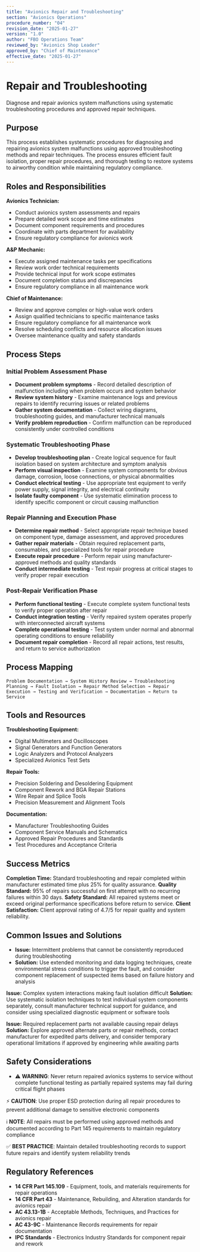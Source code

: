 ```yaml
---
title: "Avionics Repair and Troubleshooting"
section: "Avionics Operations"
procedure_number: "04"
revision_date: "2025-01-27"
version: "1.0"
author: "FBO Operations Team"
reviewed_by: "Avionics Shop Leader"
approved_by: "Chief of Maintenance"
effective_date: "2025-01-27"
---
```


# Repair and Troubleshooting

Diagnose and repair avionics system malfunctions using systematic troubleshooting procedures and approved repair techniques.

## Purpose

This process establishes systematic procedures for diagnosing and repairing avionics system malfunctions using approved troubleshooting methods and repair techniques. The process ensures efficient fault isolation, proper repair procedures, and thorough testing to restore systems to airworthy condition while maintaining regulatory compliance.

## Roles and Responsibilities

**Avionics Technician:**

- Conduct avionics system assessments and repairs
- Prepare detailed work scope and time estimates
- Document component requirements and procedures
- Coordinate with parts department for availability
- Ensure regulatory compliance for avionics work

**A&P Mechanic:**

- Execute assigned maintenance tasks per specifications
- Review work order technical requirements
- Provide technical input for work scope estimates
- Document completion status and discrepancies
- Ensure regulatory compliance in all maintenance work

**Chief of Maintenance:**

- Review and approve complex or high-value work orders
- Assign qualified technicians to specific maintenance tasks
- Ensure regulatory compliance for all maintenance work
- Resolve scheduling conflicts and resource allocation issues
- Oversee maintenance quality and safety standards
## Process Steps

### Initial Problem Assessment Phase

- **Document problem symptoms** - Record detailed description of malfunction including when problem occurs and system behavior
- **Review system history** - Examine maintenance logs and previous repairs to identify recurring issues or related problems
- **Gather system documentation** - Collect wiring diagrams, troubleshooting guides, and manufacturer technical manuals
- **Verify problem reproduction** - Confirm malfunction can be reproduced consistently under controlled conditions

### Systematic Troubleshooting Phase

- **Develop troubleshooting plan** - Create logical sequence for fault isolation based on system architecture and symptom analysis
- **Perform visual inspection** - Examine system components for obvious damage, corrosion, loose connections, or physical abnormalities
- **Conduct electrical testing** - Use appropriate test equipment to verify power supply, signal integrity, and electrical continuity
- **Isolate faulty component** - Use systematic elimination process to identify specific component or circuit causing malfunction

### Repair Planning and Execution Phase

- **Determine repair method** - Select appropriate repair technique based on component type, damage assessment, and approved procedures
- **Gather repair materials** - Obtain required replacement parts, consumables, and specialized tools for repair procedure
- **Execute repair procedure** - Perform repair using manufacturer-approved methods and quality standards
- **Conduct intermediate testing** - Test repair progress at critical stages to verify proper repair execution

### Post-Repair Verification Phase

- **Perform functional testing** - Execute complete system functional tests to verify proper operation after repair
- **Conduct integration testing** - Verify repaired system operates properly with interconnected aircraft systems
- **Complete operational testing** - Test system under normal and abnormal operating conditions to ensure reliability
- **Document repair completion** - Record all repair actions, test results, and return to service authorization

## Process Mapping

```
Problem Documentation → System History Review → Troubleshooting Planning → Fault Isolation → Repair Method Selection → Repair Execution → Testing and Verification → Documentation → Return to Service
```

## Tools and Resources

**Troubleshooting Equipment:**

- Digital Multimeters and Oscilloscopes
- Signal Generators and Function Generators
- Logic Analyzers and Protocol Analyzers
- Specialized Avionics Test Sets

**Repair Tools:**

- Precision Soldering and Desoldering Equipment
- Component Rework and BGA Repair Stations
- Wire Repair and Splice Tools
- Precision Measurement and Alignment Tools

**Documentation:**

- Manufacturer Troubleshooting Guides
- Component Service Manuals and Schematics
- Approved Repair Procedures and Standards
- Test Procedures and Acceptance Criteria

## Success Metrics

**Completion Time:** Standard troubleshooting and repair completed within manufacturer estimated time plus 25% for quality assurance.
**Quality Standard:** 95% of repairs successful on first attempt with no recurring failures within 30 days.
**Safety Standard:** All repaired systems meet or exceed original performance specifications before return to service.
**Client Satisfaction:** Client approval rating of 4.7/5 for repair quality and system reliability.

## Common Issues and Solutions

- **Issue:** Intermittent problems that cannot be consistently reproduced during troubleshooting
- **Solution:** Use extended monitoring and data logging techniques, create environmental stress conditions to trigger the fault, and consider component replacement of suspected items based on failure history and analysis




**Issue:** Complex system interactions making fault isolation difficult
**Solution:** Use systematic isolation techniques to test individual system components separately, consult manufacturer technical support for guidance, and consider using specialized diagnostic equipment or software tools

**Issue:** Required replacement parts not available causing repair delays
**Solution:** Explore approved alternate parts or repair methods, contact manufacturer for expedited parts delivery, and consider temporary operational limitations if approved by engineering while awaiting parts

## Safety Considerations

- ⚠️ **WARNING**: Never return repaired avionics systems to service without complete functional testing as partially repaired systems may fail during critical flight phases



⚡ **CAUTION**: Use proper ESD protection during all repair procedures to prevent additional damage to sensitive electronic components

ℹ️ **NOTE**: All repairs must be performed using approved methods and documented according to Part 145 requirements to maintain regulatory compliance

✅ **BEST PRACTICE**: Maintain detailed troubleshooting records to support future repairs and identify system reliability trends

## Regulatory References

- **14 CFR Part 145.109** - Equipment, tools, and materials requirements for repair operations
- **14 CFR Part 43** - Maintenance, Rebuilding, and Alteration standards for avionics repair
- **AC 43.13-1B** - Acceptable Methods, Techniques, and Practices for avionics repair
- **AC 43-9C** - Maintenance Records requirements for repair documentation
- **IPC Standards** - Electronics Industry Standards for component repair and rework
